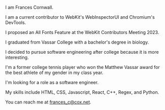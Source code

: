 I am Frances Cornwall.

I am a current contributor to WebKit's WebInspectorUI and Chromium's DevTools.

I proposed an All Fonts Feature at the WebKit Contributors Meeting 2023.

I graduated from Vassar College with a bachelor's degree in biology.

I decided to pursue software engineering after college because it is more interesting.

I'm a former college tennis player who won the Matthew Vassar award for the best athlete of my gender in my class year.

I'm looking for a role as a software engineer.

My skills include HTML, CSS, Javascript, React, C++, Regex, and Python.

You can reach me at frances_c@cox.net.

<!---
francescorn/francescorn is a ✨ special ✨ repository because its `README.md` (this file) appears on your GitHub profile.
You can click the Preview link to take a look at your changes.
--->
